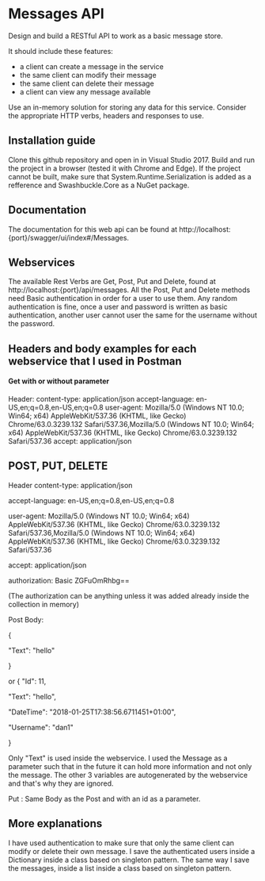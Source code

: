 # Messages API 
Design and build a RESTful API to work as a basic message store.

It should include these features:
  - a client can create a message in the service
  - the same client can modify their message
  - the same client can delete their message
  - a client can view any message available

Use an in-memory solution for storing any data for this service. Consider the appropriate HTTP verbs, headers and responses to use.
## Installation guide
Clone this github repository and open in in Visual Studio 2017. Build and run the project in a browser (tested it with Chrome and Edge). 
If the project cannot be built, make sure that System.Runtime.Serialization is added as a refference and Swashbuckle.Core as a NuGet package. 
## Documentation
The documentation for this web api can be found at http://localhost:{port}/swagger/ui/index#/Messages. 
## Webservices
The available Rest Verbs are Get, Post, Put and Delete, found at http://localhost:{port}/api/messages. All the Post, Put and Delete methods need Basic authentication in order for a user to use them. Any random authentication is fine, once a user and password is written as basic authentication, another user cannot user the same for the username without the password. 

## Headers and body examples for each webservice that I used in Postman
#### Get with or without parameter
Header: 
content-type: application/json
accept-language: en-US,en;q=0.8,en-US,en;q=0.8
user-agent: Mozilla/5.0 (Windows NT 10.0; Win64; x64) AppleWebKit/537.36 (KHTML, like Gecko) Chrome/63.0.3239.132 Safari/537.36,Mozilla/5.0 (Windows NT 10.0; Win64; x64) AppleWebKit/537.36 (KHTML, like Gecko) Chrome/63.0.3239.132 Safari/537.36
accept: application/json

##  POST, PUT, DELETE
Header
content-type: application/json

accept-language: en-US,en;q=0.8,en-US,en;q=0.8

user-agent: Mozilla/5.0 (Windows NT 10.0; Win64; x64) AppleWebKit/537.36 (KHTML, like Gecko) Chrome/63.0.3239.132
Safari/537.36,Mozilla/5.0 (Windows NT 10.0; Win64; x64) AppleWebKit/537.36 (KHTML, like Gecko) Chrome/63.0.3239.132 Safari/537.36

accept: application/json

authorization: Basic ZGFuOmRhbg==

(The authorization can be anything unless it was added already inside the collection in memory)

Post Body: 

{

"Text": "hello"

}

or 
{
"Id": 11,

"Text": "hello",

"DateTime": "2018-01-25T17:38:56.6711451+01:00",

"Username": "dan1"

}

Only "Text" is used inside the webservice. I used the Message as a parameter such that in the future it can hold more information and not only the message. The other 3 variables are autogenerated by the webservice and that's why they are ignored. 

Put : Same Body as the Post and with an id as a parameter.



## More explanations
I have used authentication to make sure that only the same client can modify or delete their own message. I save the authenticated users inside a Dictionary inside a class based on singleton pattern. The same way I save the messages, inside a list inside a class based on singleton pattern. 

